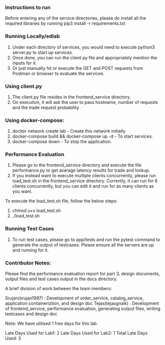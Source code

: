 ### Instructions to run

Before entering any of the service directories, please do install all the required libraries by running
pip3 install -r requirements.txt

### Running Locally/edlab

1. Under each directory of services, you would need to execute python3 server.py to start up services.
2. Once done, you can run the client.py file and appropriately mention the inputs for it.
3. Or just manually hit or execute the GET and POST requests from Postman or browser to evaluate the services.

### Using client.py

1. The client.py file resides in the frontend_service directory.
2. On execution, it will ask the user to pass hostname, number of requests and the trade request probability

###  Using docker-compose:

1. docker network create lab - Create this network initially
2. docker-compose build && docker-compose up -d - To start services.
3. docker-compose down - To stop the application.

### Performance Evaluation

1. Please go to the frontend_service directory and execute the file performance.py to get average latency results for trade and lookup.
2. If you instead want to execute multiple clients concurrently, please run load_test.sh in the frontend_service directory. Currently, it can run for 6 clients concurrently, but you can edit it and run for as many clients as you want.

To execute the load_test.sh file, follow the below steps:

1. chmod u+x load_test.sh
2. ./load_test.sh

### Running Test Cases

1. To run test cases, please go to app/tests and run the pytest command to generate the output of testcases. Please ensure all the servers are up and running for it.

### Contributor Notes:

Please find the performance evaluation report for part 3, design documents, output files and test cases output in the docs directory.

A brief division of work between the team members:

Srujan(srujan1997) : Development of order_service, catalog_service, application containeriztion, and design doc
Tejas(tejasgnaik) : Development of frontend_service, performance evaluation, generating output files, writing testcases and design doc

Note: We have utilised 1 free days for this lab.

Late Days Used for Lab1: 2
Late Days Used for Lab2: 1
Total Late Days Used: 3
